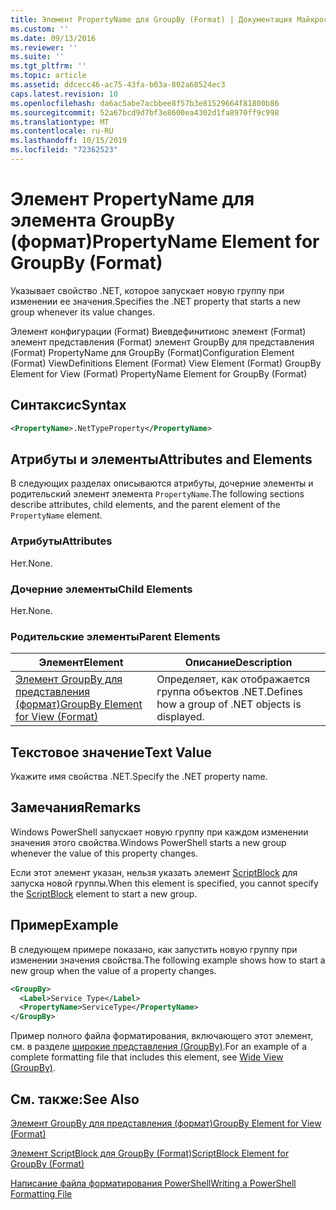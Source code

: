 ```yaml
---
title: Элемент PropertyName для GroupBy (Format) | Документация Майкрософт
ms.custom: ''
ms.date: 09/13/2016
ms.reviewer: ''
ms.suite: ''
ms.tgt_pltfrm: ''
ms.topic: article
ms.assetid: ddcecc46-ac75-43fa-b03a-802a68524ec3
caps.latest.revision: 10
ms.openlocfilehash: da6ac5abe7acbbee8f57b3e81529664f81800b86
ms.sourcegitcommit: 52a67bcd9d7bf3e8600ea4302d1fa8970ff9c998
ms.translationtype: MT
ms.contentlocale: ru-RU
ms.lasthandoff: 10/15/2019
ms.locfileid: "72362523"
---
```

# <a name="propertyname-element-for-groupby-format"></a><span data-ttu-id="a591c-102">Элемент PropertyName для элемента GroupBy (формат)</span><span class="sxs-lookup"><span data-stu-id="a591c-102">PropertyName Element for GroupBy (Format)</span></span>

<span data-ttu-id="a591c-103">Указывает свойство .NET, которое запускает новую группу при изменении ее значения.</span><span class="sxs-lookup"><span data-stu-id="a591c-103">Specifies the .NET property that starts a new group whenever its value changes.</span></span>

<span data-ttu-id="a591c-104">Элемент конфигурации (Format) Виевдефинитионс элемент (Format) элемент представления (Format) элемент GroupBy для представления (Format) PropertyName для GroupBy (Format)</span><span class="sxs-lookup"><span data-stu-id="a591c-104">Configuration Element (Format) ViewDefinitions Element (Format) View Element (Format) GroupBy Element for View (Format) PropertyName Element for GroupBy (Format)</span></span>

## <a name="syntax"></a><span data-ttu-id="a591c-105">Синтаксис</span><span class="sxs-lookup"><span data-stu-id="a591c-105">Syntax</span></span>

```xml
<PropertyName>.NetTypeProperty</PropertyName>
```

## <a name="attributes-and-elements"></a><span data-ttu-id="a591c-106">Атрибуты и элементы</span><span class="sxs-lookup"><span data-stu-id="a591c-106">Attributes and Elements</span></span>

<span data-ttu-id="a591c-107">В следующих разделах описываются атрибуты, дочерние элементы и родительский элемент элемента `PropertyName`.</span><span class="sxs-lookup"><span data-stu-id="a591c-107">The following sections describe attributes, child elements, and the parent element of the `PropertyName` element.</span></span>

### <a name="attributes"></a><span data-ttu-id="a591c-108">Атрибуты</span><span class="sxs-lookup"><span data-stu-id="a591c-108">Attributes</span></span>

<span data-ttu-id="a591c-109">Нет.</span><span class="sxs-lookup"><span data-stu-id="a591c-109">None.</span></span>

### <a name="child-elements"></a><span data-ttu-id="a591c-110">Дочерние элементы</span><span class="sxs-lookup"><span data-stu-id="a591c-110">Child Elements</span></span>

<span data-ttu-id="a591c-111">Нет.</span><span class="sxs-lookup"><span data-stu-id="a591c-111">None.</span></span>

### <a name="parent-elements"></a><span data-ttu-id="a591c-112">Родительские элементы</span><span class="sxs-lookup"><span data-stu-id="a591c-112">Parent Elements</span></span>

|<span data-ttu-id="a591c-113">Элемент</span><span class="sxs-lookup"><span data-stu-id="a591c-113">Element</span></span>|<span data-ttu-id="a591c-114">Описание</span><span class="sxs-lookup"><span data-stu-id="a591c-114">Description</span></span>|
|-------------|-----------------|
|[<span data-ttu-id="a591c-115">Элемент GroupBy для представления (формат)</span><span class="sxs-lookup"><span data-stu-id="a591c-115">GroupBy Element for View (Format)</span></span>](./groupby-element-for-view-format.md)|<span data-ttu-id="a591c-116">Определяет, как отображается группа объектов .NET.</span><span class="sxs-lookup"><span data-stu-id="a591c-116">Defines how a group of .NET objects is displayed.</span></span>|

## <a name="text-value"></a><span data-ttu-id="a591c-117">Текстовое значение</span><span class="sxs-lookup"><span data-stu-id="a591c-117">Text Value</span></span>

<span data-ttu-id="a591c-118">Укажите имя свойства .NET.</span><span class="sxs-lookup"><span data-stu-id="a591c-118">Specify the .NET property name.</span></span>

## <a name="remarks"></a><span data-ttu-id="a591c-119">Замечания</span><span class="sxs-lookup"><span data-stu-id="a591c-119">Remarks</span></span>

<span data-ttu-id="a591c-120">Windows PowerShell запускает новую группу при каждом изменении значения этого свойства.</span><span class="sxs-lookup"><span data-stu-id="a591c-120">Windows PowerShell starts a new group whenever the value of this property changes.</span></span>

<span data-ttu-id="a591c-121">Если этот элемент указан, нельзя указать элемент [ScriptBlock](./scriptblock-element-for-groupby-format.md) для запуска новой группы.</span><span class="sxs-lookup"><span data-stu-id="a591c-121">When this element is specified, you cannot specify the [ScriptBlock](./scriptblock-element-for-groupby-format.md) element to start a new group.</span></span>

## <a name="example"></a><span data-ttu-id="a591c-122">Пример</span><span class="sxs-lookup"><span data-stu-id="a591c-122">Example</span></span>

<span data-ttu-id="a591c-123">В следующем примере показано, как запустить новую группу при изменении значения свойства.</span><span class="sxs-lookup"><span data-stu-id="a591c-123">The following example shows how to start a new group when the value of a property changes.</span></span>

```xml
<GroupBy>
  <Label>Service Type</Label>
  <PropertyName>ServiceType</PropertyName>
</GroupBy>

```

<span data-ttu-id="a591c-124">Пример полного файла форматирования, включающего этот элемент, см. в разделе [широкие представления (GroupBy)](./wide-view-groupby.md).</span><span class="sxs-lookup"><span data-stu-id="a591c-124">For an example of a complete formatting file that includes this element, see [Wide View (GroupBy)](./wide-view-groupby.md).</span></span>

## <a name="see-also"></a><span data-ttu-id="a591c-125">См. также:</span><span class="sxs-lookup"><span data-stu-id="a591c-125">See Also</span></span>

[<span data-ttu-id="a591c-126">Элемент GroupBy для представления (формат)</span><span class="sxs-lookup"><span data-stu-id="a591c-126">GroupBy Element for View (Format)</span></span>](./groupby-element-for-view-format.md)

[<span data-ttu-id="a591c-127">Элемент ScriptBlock для GroupBy (Format)</span><span class="sxs-lookup"><span data-stu-id="a591c-127">ScriptBlock Element for GroupBy (Format)</span></span>](./scriptblock-element-for-groupby-format.md)

[<span data-ttu-id="a591c-128">Написание файла форматирования PowerShell</span><span class="sxs-lookup"><span data-stu-id="a591c-128">Writing a PowerShell Formatting File</span></span>](./writing-a-powershell-formatting-file.md)
